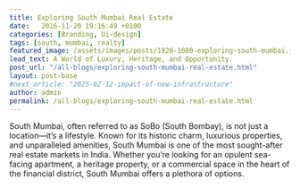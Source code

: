 ```yaml
---
title: Exploring South Mumbai Real Estate
date:   2016-11-20 19:16:49 +0100
categories: [Branding, Ui-design]
tags: [south, mumbai, realty]
featured_image: /assets/images/posts/1920-1080-exploring-south-mumbai.jpg
lead_text: A World of Luxury, Heritage, and Opportunity.
post_url: "/all-blogs/exploring-south-mumbai-real-estate.html"
layout: post-base
#next_article: "2025-02-12-impact-of-new-infrastructure"
author: admin
permalink: /all-blogs/exploring-south-mumbai-real-estate.html
---
```



South Mumbai, often referred to as SoBo (South Bombay), is not just a location—it’s a lifestyle. Known for its historic charm, luxurious properties, and unparalleled amenities, South Mumbai is one of the most sought-after real estate markets in India. Whether you’re looking for an opulent sea-facing apartment, a heritage property, or a commercial space in the heart of the financial district, South Mumbai offers a plethora of options.